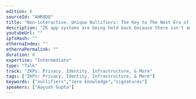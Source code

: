 ```yaml
---
edition: 6
sourceId: "AHR8DQ"
title: "Non-interactive, Unique Nullifiers: The Key to The Next Era of ZK"
description: "ZK app systems are being held back because there isn't an anonymous way to prove that you aren't double claiming/double posting. In this talk, we explore the variety of nullifiers and present a new signature scheme that would enable things like zk airdrops or other zk systems that require uniqueness."
youtubeUrl: ""
ipfsHash: ""
ethernaIndex: ""
ethernaPermalink: ""
duration: 0
expertise: "Intermediate"
type: "Talk"
track: "ZKPs: Privacy, Identity, Infrastructure, & More"
tags: ["ZKPs: Privacy, Identity, Infrastructure, & More"]
keywords: ["nullifiers","zero knowledge","signatures"]
speakers: ["Aayush Gupta"]
---
```

